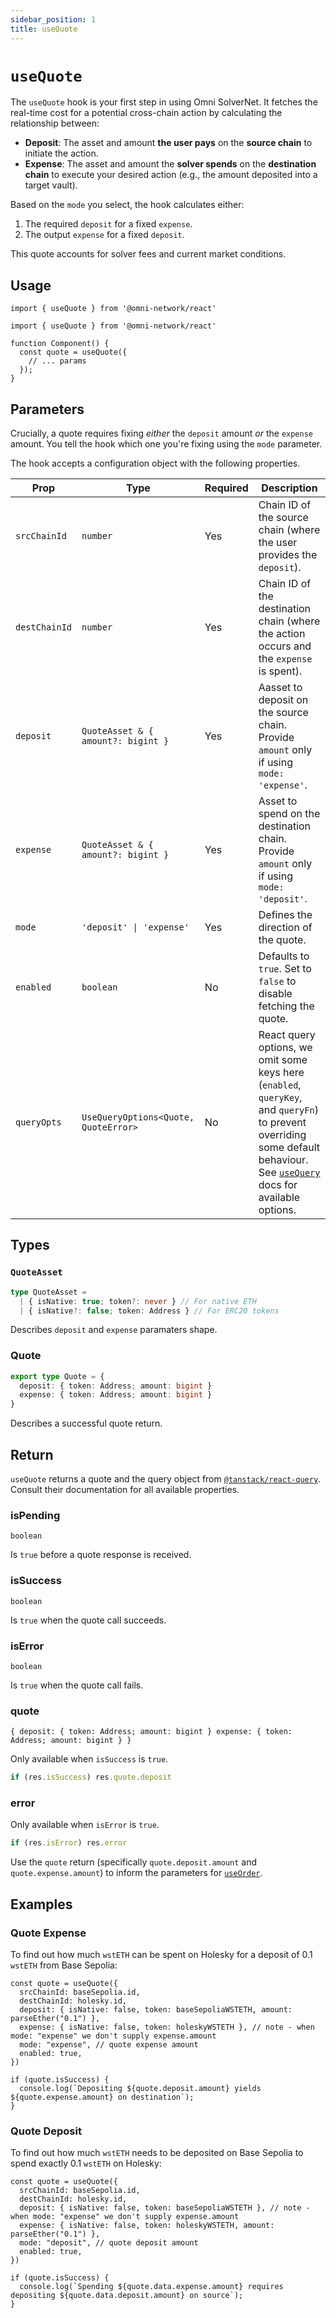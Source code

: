 ```yaml
---
sidebar_position: 1
title: useQuote
---
```


# `useQuote`

The `useQuote` hook is your first step in using Omni SolverNet. It fetches the real-time cost for a potential cross-chain action by calculating the relationship between:

*   **Deposit**: The asset and amount **the user pays** on the **source chain** to initiate the action.
*   **Expense**: The asset and amount the **solver spends** on the **destination chain** to execute your desired action (e.g., the amount deposited into a target vault).

Based on the `mode` you select, the hook calculates either:

1.  The required `deposit` for a fixed `expense`.
2.  The output `expense` for a fixed `deposit`.

This quote accounts for solver fees and current market conditions.

## Usage

`import { useQuote } from '@omni-network/react'`

```tsx
import { useQuote } from '@omni-network/react'

function Component() {
  const quote = useQuote({
    // ... params
  });
}
```

## Parameters

Crucially, a quote requires fixing *either* the `deposit` amount *or* the `expense` amount. You tell the hook which one you're fixing using the `mode` parameter.

The hook accepts a configuration object with the following properties.

| Prop          | Type                                   | Required | Description                                                                                                                                |
| ------------- | -------------------------------------- | -------- | ------------------------------------------------------------------------------------------------------------------------------------------ |
| `srcChainId`  | `number`                               | Yes      | Chain ID of the source chain (where the user provides the `deposit`).                                       |
| `destChainId` | `number`                               | Yes      | Chain ID of the destination chain (where the action occurs and the `expense` is spent).                                               |
| `deposit`     | `QuoteAsset & { amount?: bigint }`     | Yes      | Aasset to deposit on the source chain. Provide `amount` only if using `mode: 'expense'`.                                     |
| `expense`     | `QuoteAsset & { amount?: bigint }`     | Yes      | Asset to spend on the destination chain. Provide `amount` only if using `mode: 'deposit'`.                                     |
| `mode`        | `'deposit' \| 'expense'`               | Yes      | Defines the direction of the quote. |
| `enabled`     | `boolean`                              | No       | Defaults to `true`. Set to `false` to disable fetching the quote.                                                                          |
| `queryOpts`     | `UseQueryOptions<Quote, QuoteError>` | No       | React query options, we omit some keys here (`enabled`, `queryKey`, and `queryFn`) to prevent overriding some default behaviour. See [`useQuery`](https://tanstack.com/query/latest/docs/react/reference/useQuery) docs for available options. |

## Types

### `QuoteAsset`

```typescript
type QuoteAsset =
  | { isNative: true; token?: never } // For native ETH
  | { isNative?: false; token: Address } // For ERC20 tokens
```

Describes `deposit` and `expense` paramaters shape.

### Quote

```typescript
export type Quote = {
  deposit: { token: Address; amount: bigint }
  expense: { token: Address; amount: bigint }
}
```

Describes a successful quote return.

## Return

`useQuote` returns a quote and the query object from [`@tanstack/react-query`](https://tanstack.com/query/latest/docs/react/reference/useQuery). Consult their documentation for all available properties.

### isPending

`boolean`

Is `true` before a quote response is received.

### isSuccess

`boolean`

Is `true` when the quote call succeeds.

### isError

`boolean`

Is `true` when the quote call fails.

### quote

`{ deposit: { token: Address; amount: bigint } expense: { token: Address; amount: bigint } }`

Only available when `isSuccess` is `true`.

```typescript
if (res.isSuccess) res.quote.deposit
```

### error

Only available when `isError` is `true`.

```typescript
if (res.isError) res.error
```

Use the `quote` return (specifically `quote.deposit.amount` and `quote.expense.amount`) to inform the parameters for [`useOrder`](/sdk/hooks/useOrder.md).

## Examples

### Quote Expense

To find out how much `wstETH` can be spent on Holesky for a deposit of 0.1 `wstETH` from Base Sepolia:

```tsx
const quote = useQuote({
  srcChainId: baseSepolia.id,
  destChainId: holesky.id,
  deposit: { isNative: false, token: baseSepoliaWSTETH, amount: parseEther("0.1") },
  expense: { isNative: false, token: holeskyWSTETH }, // note - when mode: "expense" we don't supply expense.amount
  mode: "expense", // quote expense amount
  enabled: true,
})

if (quote.isSuccess) {
  console.log(`Depositing ${quote.deposit.amount} yields ${quote.expense.amount} on destination`);
}
```

### Quote Deposit

To find out how much `wstETH` needs to be deposited on Base Sepolia to spend exactly 0.1 `wstETH` on Holesky:

```tsx
const quote = useQuote({
  srcChainId: baseSepolia.id,
  destChainId: holesky.id,
  deposit: { isNative: false, token: baseSepoliaWSTETH }, // note - when mode: "expense" we don't supply expense.amount
  expense: { isNative: false, token: holeskyWSTETH, amount: parseEther("0.1") },
  mode: "deposit", // quote deposit amount
  enabled: true,
})

if (quote.isSuccess) {
  console.log(`Spending ${quote.data.expense.amount} requires depositing ${quote.data.deposit.amount} on source`);
}
```
